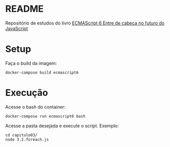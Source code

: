 # README
Repositório de estudos do livro [ECMAScript 6 Entre de cabeça no futuro do JavaScript](https://www.casadocodigo.com.br/products/livro-ecmascript6)

# Setup

Faça o build da imagem:
```
docker-compose build ecmascript6 
```
# Execução

Acesse o bash do container:
```
docker-compose run ecmascript6 bash
```
Acesse a pasta desejada e execute o script. Exemplo:
```
cd capitulo03/
node 3.2.foreach.js
```